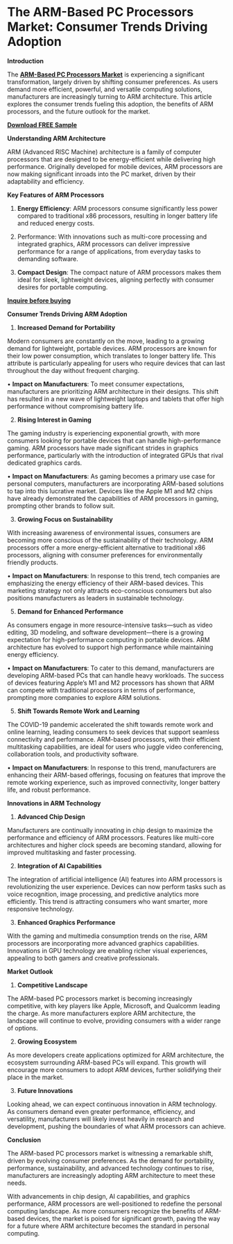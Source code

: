 # The ARM-Based PC Processors Market: Consumer Trends Driving Adoption

**Introduction**

The **[ARM-Based PC Processors Market](https://www.nextmsc.com/report/arm-based-pc-processors-market)** is experiencing a significant transformation, largely driven by shifting consumer preferences. As users demand more efficient, powerful, and versatile computing solutions, manufacturers are increasingly turning to ARM architecture. This article explores the consumer trends fueling this adoption, the benefits of ARM processors, and the future outlook for the market.

**[Download FREE Sample](https://www.nextmsc.com/arm-based-pc-processors-market/request-sample)**

**Understanding ARM Architecture**

ARM (Advanced RISC Machine) architecture is a family of computer processors that are designed to be energy-efficient while delivering high performance. Originally developed for mobile devices, ARM processors are now making significant inroads into the PC market, driven by their adaptability and efficiency.

**Key Features of ARM Processors**

1.	**Energy Efficiency**: ARM processors consume significantly less power compared to traditional x86 processors, resulting in longer battery life and reduced energy costs.

2.	Performance: With innovations such as multi-core processing and integrated graphics, ARM processors can deliver impressive performance for a range of applications, from everyday tasks to demanding software.

3.	**Compact Design**: The compact nature of ARM processors makes them ideal for sleek, lightweight devices, aligning perfectly with consumer desires for portable computing.

**[Inquire before buying](https://www.nextmsc.com/arm-based-pc-processors-market/inquire-before-buying)** 

**Consumer Trends Driving ARM Adoption**

1. **Increased Demand for Portability**

Modern consumers are constantly on the move, leading to a growing demand for lightweight, portable devices. ARM processors are known for their low power consumption, which translates to longer battery life. This attribute is particularly appealing for users who require devices that can last throughout the day without frequent charging.

•	**Impact on Manufacturers**: To meet consumer expectations, manufacturers are prioritizing ARM architecture in their designs. This shift has resulted in a new wave of lightweight laptops and tablets that offer high performance without compromising battery life.

2. **Rising Interest in Gaming**

The gaming industry is experiencing exponential growth, with more consumers looking for portable devices that can handle high-performance gaming. ARM processors have made significant strides in graphics performance, particularly with the introduction of integrated GPUs that rival dedicated graphics cards.

•	**Impact on Manufacturers**: As gaming becomes a primary use case for personal computers, manufacturers are incorporating ARM-based solutions to tap into this lucrative market. Devices like the Apple M1 and M2 chips have already demonstrated the capabilities of ARM processors in gaming, prompting other brands to follow suit.

3. **Growing Focus on Sustainability**

With increasing awareness of environmental issues, consumers are becoming more conscious of the sustainability of their technology. ARM processors offer a more energy-efficient alternative to traditional x86 processors, aligning with consumer preferences for environmentally friendly products.

•	**Impact on Manufacturers**: In response to this trend, tech companies are emphasizing the energy efficiency of their ARM-based devices. This marketing strategy not only attracts eco-conscious consumers but also positions manufacturers as leaders in sustainable technology.

5. **Demand for Enhanced Performance**

As consumers engage in more resource-intensive tasks—such as video editing, 3D modeling, and software development—there is a growing expectation for high-performance computing in portable devices. ARM architecture has evolved to support high performance while maintaining energy efficiency.

•	**Impact on Manufacturers**: To cater to this demand, manufacturers are developing ARM-based PCs that can handle heavy workloads. The success of devices featuring Apple’s M1 and M2 processors has shown that ARM can compete with traditional processors in terms of performance, prompting more companies to explore ARM solutions.

5. **Shift Towards Remote Work and Learning**

The COVID-19 pandemic accelerated the shift towards remote work and online learning, leading consumers to seek devices that support seamless connectivity and performance. ARM-based processors, with their efficient multitasking capabilities, are ideal for users who juggle video conferencing, collaboration tools, and productivity software.

•	**Impact on Manufacturers**: In response to this trend, manufacturers are enhancing their ARM-based offerings, focusing on features that improve the remote working experience, such as improved connectivity, longer battery life, and robust performance.

**Innovations in ARM Technology**

1. **Advanced Chip Design**

Manufacturers are continually innovating in chip design to maximize the performance and efficiency of ARM processors. Features like multi-core architectures and higher clock speeds are becoming standard, allowing for improved multitasking and faster processing.

2. **Integration of AI Capabilities**

The integration of artificial intelligence (AI) features into ARM processors is revolutionizing the user experience. Devices can now perform tasks such as voice recognition, image processing, and predictive analytics more efficiently. This trend is attracting consumers who want smarter, more responsive technology.

3. **Enhanced Graphics Performance**

With the gaming and multimedia consumption trends on the rise, ARM processors are incorporating more advanced graphics capabilities. Innovations in GPU technology are enabling richer visual experiences, appealing to both gamers and creative professionals.

**Market Outlook**

1. **Competitive Landscape**

The ARM-based PC processors market is becoming increasingly competitive, with key players like Apple, Microsoft, and Qualcomm leading the charge. As more manufacturers explore ARM architecture, the landscape will continue to evolve, providing consumers with a wider range of options.

2. **Growing Ecosystem**

As more developers create applications optimized for ARM architecture, the ecosystem surrounding ARM-based PCs will expand. This growth will encourage more consumers to adopt ARM devices, further solidifying their place in the market.

3. **Future Innovations**

Looking ahead, we can expect continuous innovation in ARM technology. As consumers demand even greater performance, efficiency, and versatility, manufacturers will likely invest heavily in research and development, pushing the boundaries of what ARM processors can achieve.

**Conclusion**

The ARM-based PC processors market is witnessing a remarkable shift, driven by evolving consumer preferences. As the demand for portability, performance, sustainability, and advanced technology continues to rise, manufacturers are increasingly adopting ARM architecture to meet these needs.

With advancements in chip design, AI capabilities, and graphics performance, ARM processors are well-positioned to redefine the personal computing landscape. As more consumers recognize the benefits of ARM-based devices, the market is poised for significant growth, paving the way for a future where ARM architecture becomes the standard in personal computing.
